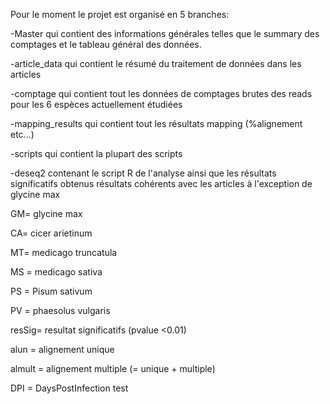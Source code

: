 Pour le moment le projet est organisé en 5 branches:

-Master qui contient des informations générales telles que le summary des comptages et le tableau général des données.

-article_data qui contient le résumé du traitement de données dans les articles

-comptage qui contient tout les données de comptages brutes des reads pour les 6 espèces actuellement étudiées

-mapping_results qui contient tout les résultats mapping (%alignement etc...)

-scripts qui contient la plupart des scripts

-deseq2 contenant le script R de l'analyse ainsi que les résultats significatifs obtenus
 résultats cohérents avec les articles à l'exception de glycine max
 
GM= glycine max

CA= cicer arietinum

MT= medicago truncatula

MS = medicago sativa

PS = Pisum sativum

PV = phaesolus vulgaris 

resSig= resultat significatifs (pvalue <0.01)

alun = alignement unique

almult = alignement multiple (= unique + multiple)

DPI = DaysPostInfection
test
